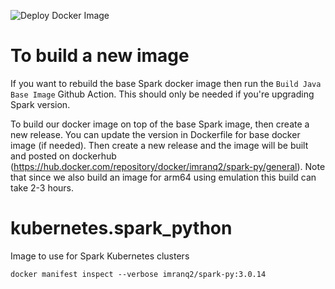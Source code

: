 
![Deploy Docker Image](https://github.com/imranq2/kubernetes.spark_python/workflows/Deploy%20Docker%20Image/badge.svg)

# To build a new image
If you want to rebuild the base Spark docker image then run the `Build Java Base Image` Github Action.  This should only be needed if you're upgrading Spark version.

To build our docker image on top of the base Spark image, then create a new release.  You can update the version in Dockerfile for base docker image (if needed).  Then create a new release and the image will be built and posted on dockerhub (https://hub.docker.com/repository/docker/imranq2/spark-py/general).
Note that since we also build an image for arm64 using emulation this build can take 2-3 hours.


# kubernetes.spark_python
Image to use for Spark Kubernetes clusters


```angular2html
docker manifest inspect --verbose imranq2/spark-py:3.0.14
```
